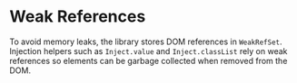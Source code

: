 # Weak References

To avoid memory leaks, the library stores DOM references in `WeakRefSet`. Injection helpers such as `Inject.value` and `Inject.classList` rely on weak references so elements can be garbage collected when removed from the DOM.
